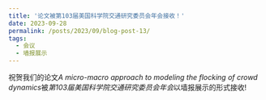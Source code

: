 ```yaml
---
title: '论文被第103届美国科学院交通研究委员会年会接收！'
date: 2023-09-28
permalink: /posts/2023/09/blog-post-13/
tags:
  - 会议
  - 墙报展示
---
```

祝贺我们的论文*A micro-macro approach to modeling the flocking of crowd dynamics*被*第103届美国科学院交通研究委员会年会*以墙报展示的形式接收!
